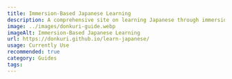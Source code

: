 ```yaml
---
title: Immersion-Based Japanese Learning
description: A comprehensive site on learning Japanese through immersion.
image: ../images/donkuri-guide.webp
imageAlt: Immersion-Based Japanese Learning
url: https://donkuri.github.io/learn-japanese/
usage: Currently Use
recommended: true
category: Guides
tags:
---
```

